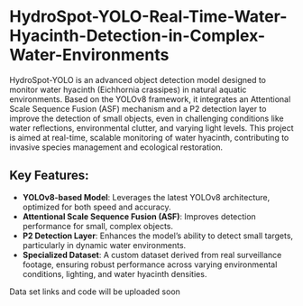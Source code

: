 # HydroSpot-YOLO-Real-Time-Water-Hyacinth-Detection-in-Complex-Water-Environments

HydroSpot-YOLO is an advanced object detection model designed to monitor water hyacinth (Eichhornia crassipes) in natural aquatic environments. Based on the YOLOv8 framework, it integrates an Attentional Scale Sequence Fusion (ASF) mechanism and a P2 detection layer to improve the detection of small objects, even in challenging conditions like water reflections, environmental clutter, and varying light levels. This project is aimed at real-time, scalable monitoring of water hyacinth, contributing to invasive species management and ecological restoration.

## Key Features:
- **YOLOv8-based Model**: Leverages the latest YOLOv8 architecture, optimized for both speed and accuracy.
- **Attentional Scale Sequence Fusion (ASF)**: Improves detection performance for small, complex objects.
- **P2 Detection Layer**: Enhances the model’s ability to detect small targets, particularly in dynamic water environments.
- **Specialized Dataset**: A custom dataset derived from real surveillance footage, ensuring robust performance across varying environmental conditions, lighting, and water hyacinth densities.

Data set links and code will be uploaded soon





